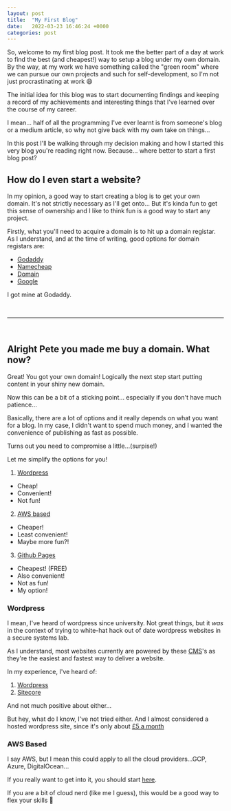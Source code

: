 ```yaml
---
layout: post
title:  "My First Blog"
date:   2022-03-23 16:46:24 +0000
categories: post
---
```

So, welcome to my first blog post. It took me the better part of a day at work to find the best (and cheapest!) way to setup a blog under my own domain. By the way, at my work we have something called the "green room" where we can pursue our own projects and such for self-development, so I'm not just procrastinating at work :smile:

The initial idea for this blog was to start documenting findings and keeping a record of my achievements and interesting things that I've learned over the course of my career.

I mean... half of all the programming I've ever learnt is from someone's blog or a medium article, so why not give back with my own take on things...

In this post I'll be walking through my decision making and how I started this very blog you're reading right now. Because... where better to start a first blog post?

## How do I even start a website?

In my opinion, a good way to start creating a blog is to get your own domain. It's not strictly necessary as I'll get onto... But it's kinda fun to get this sense of ownership and I like to think fun is a good way to start any project.

Firstly, what you'll need to acquire a domain is to hit up a domain registar. As I understand, and at the time of writing, good options for domain registars are:

- [Godaddy][godaddy]
- [Namecheap][namecheap]
- [Domain][domain]
- [Google][domain-google]

I got mine at Godaddy.

<br>

---
<br>

## Alright Pete you made me buy a domain. What now?

Great! You got your own domain! Logically the next step start putting content in your shiny new domain.

Now this can be a bit of a sticking point... especially if you don't have much patience...

Basically, there are a lot of options and it really depends on what you want for a blog. In my case, I didn't want to spend much money, and I wanted the convenience of publishing as fast as possible.

Turns out you need to compromise a little...(surpise!)

Let me simplify the options for you!

1. [Wordpress][wordpress]
  - Cheap!
  - Convenient!
  - Not fun!
2. [AWS based][aws-website]
  - Cheaper!
  - Least convenient!
  - Maybe more fun?!
3. [Github Pages][gh-pages]
  - Cheapest! (FREE)
  - Also convenient!
  - Not as fun!
  - My option!

### Wordpress

I mean, I've heard of wordpress since university. Not great things, but it *was* in the context of trying to white-hat hack out of date wordpress websites in a secure systems lab.

As I understand, most websites currently are powered by these [CMS][CMS]'s as they're the easiest and fastest way to deliver a website.

In my experience, I've heard of:

1. [Wordpress][wordpress]
2. [Sitecore][sitecore]

And not much positive about either...

But hey, what do I know, I've not tried either. And I almost considered a hosted wordpress site, since it's only about [£5 a month][wordpress-hosted]

### AWS Based

I say AWS, but I mean this could apply to all the cloud providers...GCP, Azure, DigitalOcean...

If you really want to get into it, you should start [here][aws-website].

If you are a bit of cloud nerd (like me I guess), this would be a good way to flex your skills :muscle:

[godaddy]: https://godaddy.com
[namecheap]: https://www.namecheap.com/
[domain]: https://www.domain.com/
[domain-google]: https://domains.google
[gh-pages]: https://pages.github.com/
[wordpress]: https://wordpress.com/
[aws-website]: https://aws.amazon.com/websites/
[CMS]: https://en.wikipedia.org/wiki/Content_management_system
[sitecore]: https://www.sitecore.com/
[wordpress-hosted]: https://www.godaddy.com/en-uk/hosting/wordpress-hosting
